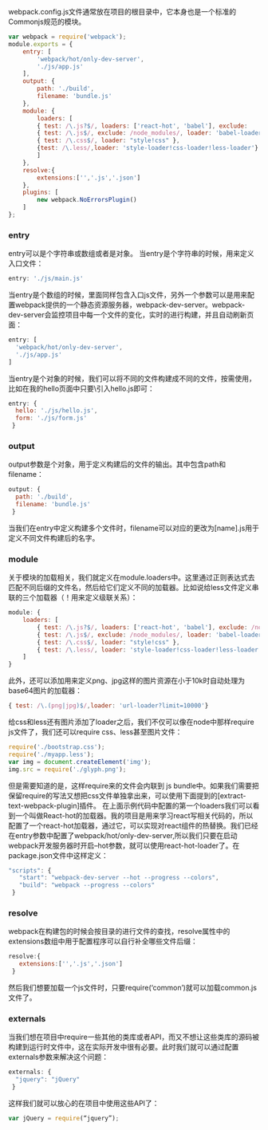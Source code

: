 webpack.config.js文件通常放在项目的根目录中，它本身也是一个标准的Commonjs规范的模块。

```js
var webpack = require('webpack');
module.exports = {
    entry: [
        'webpack/hot/only-dev-server',
        './js/app.js'
    ],
    output: {
        path: './build',
        filename: 'bundle.js'
    },
    module: {
        loaders: [
        { test: /\.js?$/, loaders: ['react-hot', 'babel'], exclude:     /node_modules/ },
        { test: /\.js$/, exclude: /node_modules/, loader: 'babel-loader'},
        { test: /\.css$/, loader: "style!css" },
        {test: /\.less/,loader: 'style-loader!css-loader!less-loader'}
        ]
    },
    resolve:{
        extensions:['','.js','.json']
    },
    plugins: [
        new webpack.NoErrorsPlugin()
    ]
};
```  


### entry

entry可以是个字符串或数组或者是对象。
当entry是个字符串的时候，用来定义入口文件：

```js
entry: './js/main.js'
```  


当entry是个数组的时候，里面同样包含入口js文件，另外一个参数可以是用来配置webpack提供的一个静态资源服务器，webpack-dev-server。webpack-dev-server会监控项目中每一个文件的变化，实时的进行构建，并且自动刷新页面：

```js
entry: [
  'webpack/hot/only-dev-server',
  './js/app.js'
]
```  


当entry是个对象的时候，我们可以将不同的文件构建成不同的文件，按需使用，比如在我的hello页面中只要\引入hello.js即可：

```js
entry: {
  hello: './js/hello.js',
  form: './js/form.js'
 }
```  

### output
output参数是个对象，用于定义构建后的文件的输出。其中包含path和filename：

```js
output: {
  path: './build',
  filename: 'bundle.js'
 }
```  


当我们在entry中定义构建多个文件时，filename可以对应的更改为[name].js用于定义不同文件构建后的名字。

### module
关于模块的加载相关，我们就定义在module.loaders中。这里通过正则表达式去匹配不同后缀的文件名，然后给它们定义不同的加载器。比如说给less文件定义串联的三个加载器（！用来定义级联关系）：

```js
module: {
    loaders: [
        { test: /\.js?$/, loaders: ['react-hot', 'babel'], exclude: /node_modules/ },
        { test: /\.js$/, exclude: /node_modules/, loader: 'babel-loader'},
        { test: /\.css$/, loader: "style!css" },
        { test: /\.less/, loader: 'style-loader!css-loader!less-loader'}
    ]
}
```  


此外，还可以添加用来定义png、jpg这样的图片资源在小于10k时自动处理为base64图片的加载器：
```js
{ test: /\.(png|jpg)$/,loader: 'url-loader?limit=10000'}
```  


给css和less还有图片添加了loader之后，我们不仅可以像在node中那样require js文件了，我们还可以require css、less甚至图片文件：

```js
require('./bootstrap.css');
require('./myapp.less');
var img = document.createElement('img');
img.src = require('./glyph.png');
```  


但是需要知道的是，这样require来的文件会内联到 js bundle中。如果我们需要把保留require的写法又想把css文件单独拿出来，可以使用下面提到的[extract-text-webpack-plugin]插件。
在上面示例代码中配置的第一个loaders我们可以看到一个叫做React-hot的加载器。我的项目是用来学习react写相关代码的，所以配置了一个react-hot加载器，通过它，可以实现对react组件的热替换。我们已经在entry参数中配置了webpack/hot/only-dev-server,所以我们只要在启动webpack开发服务器时开启–hot参数，就可以使用react-hot-loader了。在package.json文件中这样定义：

```js
"scripts": {
   "start": "webpack-dev-server --hot --progress --colors",
   "build": "webpack --progress --colors"
 }
```  


### resolve
webpack在构建包的时候会按目录的进行文件的查找，resolve属性中的extensions数组中用于配置程序可以自行补全哪些文件后缀：

```js
resolve:{
   extensions:['','.js','.json']
 }
```  


然后我们想要加载一个js文件时，只要require(‘common’)就可以加载common.js文件了。

### externals
当我们想在项目中require一些其他的类库或者API，而又不想让这些类库的源码被构建到运行时文件中，这在实际开发中很有必要。此时我们就可以通过配置externals参数来解决这个问题：

```js
externals: {
  "jquery": "jQuery"
 }
```  


这样我们就可以放心的在项目中使用这些API了：

```js
var jQuery = require(“jquery”);
```  
